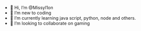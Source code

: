 - 👋 Hi, I’m @Missyl1on
- 👀 I’m new to coding
- 🌱 I’m currently learning java script, python, node and others.
- 💞️ I’m looking to collaborate on gaming

<!---
Missyl1on/Missyl1on is a ✨ special ✨ repository because its `README.md` (this file) appears on your GitHub profile.
You can click the Preview link to take a look at your changes.
--->

